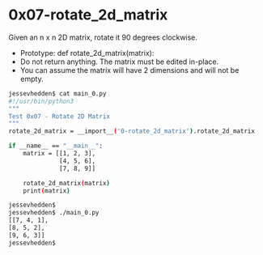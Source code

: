 # 0x07-rotate_2d_matrix

Given an n x n 2D matrix, rotate it 90 degrees clockwise.
+ Prototype: def rotate_2d_matrix(matrix):
+ Do not return anything. The matrix must be edited in-place.
+ You can assume the matrix will have 2 dimensions and will not be empty.

``` bash
jessevhedden$ cat main_0.py
#!/usr/bin/python3
"""
Test 0x07 - Rotate 2D Matrix
"""
rotate_2d_matrix = __import__('0-rotate_2d_matrix').rotate_2d_matrix

if __name__ == "__main__":
    matrix = [[1, 2, 3],
              [4, 5, 6],
              [7, 8, 9]]

    rotate_2d_matrix(matrix)
    print(matrix)

jessevhedden$
jessevhedden$ ./main_0.py
[[7, 4, 1],
[8, 5, 2],
[9, 6, 3]]
jessevhedden$

```
